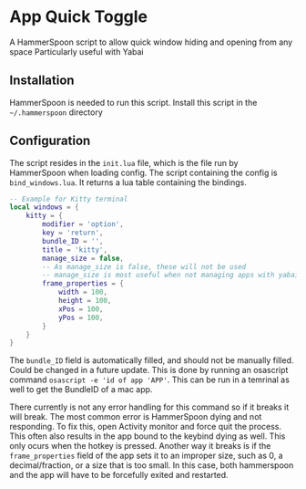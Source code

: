 # App Quick Toggle
A HammerSpoon script to allow quick window hiding and opening from any space
Particularly useful with Yabai

## Installation
HammerSpoon is needed to run this script.
Install this script in the `~/.hammerspoon` directory

## Configuration
The script resides in the `init.lua` file, which is the file run by HammerSpoon when loading config.
The script containing the config is `bind_windows.lua`. It returns a lua table containing the bindings.
```lua
-- Example for Kitty terminal
local windows = {
    kitty = {
        modifier = 'option',
        key = 'return',
        bundle_ID = '',
        title = 'kitty',
        manage_size = false,
        -- As manage_size is false, these will not be used
        -- manage_size is most useful when not managing apps with yabai
        frame_properties = {
            width = 100,
            height = 100,
            xPos = 100,
            yPos = 100,
        }
    }
}
```
The `bundle_ID` field is automatically filled, and should not be manually filled. Could be changed in a future update. 
This is done by running an osascript command `osascript -e 'id of app 'APP'`. This can be run in a temrinal as well to get the BundleID of a mac app.

There currently is not any error handling for this command so if it breaks it will break. The most common error is HammerSpoon dying and not responding. To fix this, open Activity monitor and force quit the process. This often also results in the app bound to the keybind dying as well. This only ocurs when the hotkey is pressed. Another way it breaks is if the `frame_properties` field of the app sets it to an improper size, such as 0, a decimal/fraction, or a size that is too small. In this case, both hammerspoon and the app will have to be forcefully exited and restarted.

